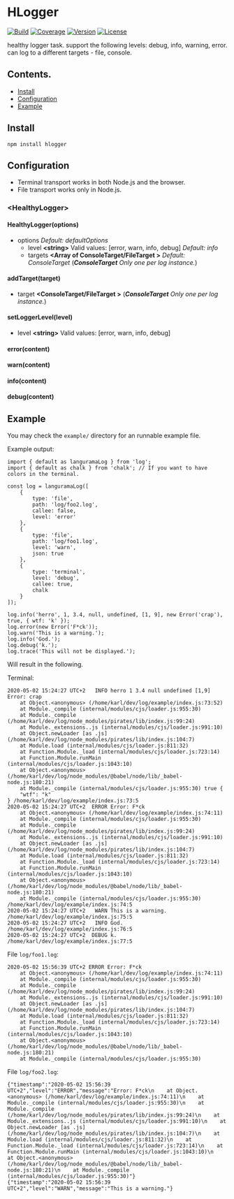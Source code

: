 # HLogger

[![Build](https://img.shields.io/github/workflow/status/langurama/log/Langurama%20Log?style=for-the-badge)](https://github.com/langurama/log/actions?query=workflow%3A%22Langurama+Log%22)
[![Coverage](https://img.shields.io/codecov/c/github/langurama/log?style=for-the-badge)](https://codecov.io/gh/langurama/log/branch/master)
[![Version](https://img.shields.io/npm/v/@langurama/log.svg?style=for-the-badge)](https://www.npmjs.com/package/@langurama/log)
[![License](https://img.shields.io/npm/l/@langurama/log.svg?style=for-the-badge)](https://github.com/langurama/log/blob/master/LICENSE)

healthy logger task.
support the following levels: debug, info, warning, error.
can log to a different targets - file, console.


## Contents.

-   [ Install ](#install)
-   [ Configuration ](#configuration)
-   [ Example ](#example)

<a name="install"></a>

## Install

```
npm install hlogger
```

<a name="configuration"></a>

## Configuration

-   Terminal transport works in both Node.js and the browser.
-   File transport works only in Node.js.

### \<HealthyLogger\>

#### HealthyLogger(options)

-   options _Default: defaultOptions_
    -   level **\<string\>** Valid values: [error, warn, info, debug] _Default: info_
    -   targets **\<Array of ConsoleTarget/FileTarget \>** _Default: ConsoleTarget_ (_**ConsoleTarget** Only one per log instance._)

#### addTarget(target)
  -   target **\<ConsoleTarget/FileTarget \>** (_**ConsoleTarget** Only one per log instance._)

#### setLoggerLevel(level)
  -   level **\<string\>** Valid values: [error, warn, info, debug]


#### error(content)

#### warn(content)

#### info(content)

#### debug(content)

<a name="example"></a>

## Example

You may check the `example/` directory for an runnable example file.

Example output:

```
import { default as languramaLog } from 'log';
import { default as chalk } from 'chalk'; // If you want to have colors in the terminal.

const log = languramaLog([
    {
        type: 'file',
        path: 'log/foo2.log',
        callee: false,
        level: 'error'
    },
    {
        type: 'file',
        path: 'log/foo1.log',
        level: 'warn',
        json: true
    },
    {
        type: 'terminal',
        level: 'debug',
        callee: true,
        chalk
    }
]);

log.info('herro', 1, 3.4, null, undefined, [1, 9], new Error('crap'), true, { wtf: 'k' });
log.error(new Error('F*ck'));
log.warn('This is a warning.');
log.info('God.');
log.debug('k.');
log.trace('This will not be displayed.');
```

Will result in the following.

Terminal:

```
2020-05-02 15:24:27 UTC+2   INFO herro 1 3.4 null undefined [1,9] Error: crap
    at Object.<anonymous> (/home/karl/dev/log/example/index.js:73:52)
    at Module._compile (internal/modules/cjs/loader.js:955:30)
    at Module._compile (/home/karl/dev/log/node_modules/pirates/lib/index.js:99:24)
    at Module._extensions..js (internal/modules/cjs/loader.js:991:10)
    at Object.newLoader [as .js] (/home/karl/dev/log/node_modules/pirates/lib/index.js:104:7)
    at Module.load (internal/modules/cjs/loader.js:811:32)
    at Function.Module._load (internal/modules/cjs/loader.js:723:14)
    at Function.Module.runMain (internal/modules/cjs/loader.js:1043:10)
    at Object.<anonymous> (/home/karl/dev/log/node_modules/@babel/node/lib/_babel-node.js:180:21)
    at Module._compile (internal/modules/cjs/loader.js:955:30) true {
    "wtf": "k"
} /home/karl/dev/log/example/index.js:73:5
2020-05-02 15:24:27 UTC+2  ERROR Error: F*ck
    at Object.<anonymous> (/home/karl/dev/log/example/index.js:74:11)
    at Module._compile (internal/modules/cjs/loader.js:955:30)
    at Module._compile (/home/karl/dev/log/node_modules/pirates/lib/index.js:99:24)
    at Module._extensions..js (internal/modules/cjs/loader.js:991:10)
    at Object.newLoader [as .js] (/home/karl/dev/log/node_modules/pirates/lib/index.js:104:7)
    at Module.load (internal/modules/cjs/loader.js:811:32)
    at Function.Module._load (internal/modules/cjs/loader.js:723:14)
    at Function.Module.runMain (internal/modules/cjs/loader.js:1043:10)
    at Object.<anonymous> (/home/karl/dev/log/node_modules/@babel/node/lib/_babel-node.js:180:21)
    at Module._compile (internal/modules/cjs/loader.js:955:30) /home/karl/dev/log/example/index.js:74:5
2020-05-02 15:24:27 UTC+2   WARN This is a warning. /home/karl/dev/log/example/index.js:75:5
2020-05-02 15:24:27 UTC+2   INFO God. /home/karl/dev/log/example/index.js:76:5
2020-05-02 15:24:27 UTC+2  DEBUG k. /home/karl/dev/log/example/index.js:77:5
```

File `log/foo1.log`:

```
2020-05-02 15:56:39 UTC+2 ERROR Error: F*ck
    at Object.<anonymous> (/home/karl/dev/log/example/index.js:74:11)
    at Module._compile (internal/modules/cjs/loader.js:955:30)
    at Module._compile (/home/karl/dev/log/node_modules/pirates/lib/index.js:99:24)
    at Module._extensions..js (internal/modules/cjs/loader.js:991:10)
    at Object.newLoader [as .js] (/home/karl/dev/log/node_modules/pirates/lib/index.js:104:7)
    at Module.load (internal/modules/cjs/loader.js:811:32)
    at Function.Module._load (internal/modules/cjs/loader.js:723:14)
    at Function.Module.runMain (internal/modules/cjs/loader.js:1043:10)
    at Object.<anonymous> (/home/karl/dev/log/node_modules/@babel/node/lib/_babel-node.js:180:21)
    at Module._compile (internal/modules/cjs/loader.js:955:30)
```

File `log/foo2.log`:

```
{"timestamp":"2020-05-02 15:56:39 UTC+2","level":"ERROR","message":"Error: F*ck\n    at Object.<anonymous> (/home/karl/dev/log/example/index.js:74:11)\n    at Module._compile (internal/modules/cjs/loader.js:955:30)\n    at Module._compile (/home/karl/dev/log/node_modules/pirates/lib/index.js:99:24)\n    at Module._extensions..js (internal/modules/cjs/loader.js:991:10)\n    at Object.newLoader [as .js] (/home/karl/dev/log/node_modules/pirates/lib/index.js:104:7)\n    at Module.load (internal/modules/cjs/loader.js:811:32)\n    at Function.Module._load (internal/modules/cjs/loader.js:723:14)\n    at Function.Module.runMain (internal/modules/cjs/loader.js:1043:10)\n    at Object.<anonymous> (/home/karl/dev/log/node_modules/@babel/node/lib/_babel-node.js:180:21)\n    at Module._compile (internal/modules/cjs/loader.js:955:30)"}
{"timestamp":"2020-05-02 15:56:39 UTC+2","level":"WARN","message":"This is a warning."}
```

<a name="how-it-works"></a>
